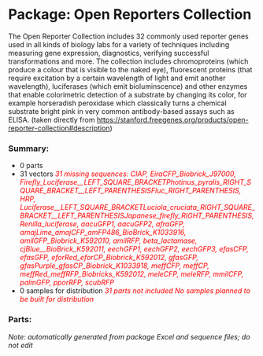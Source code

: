 # Package: Open Reporters Collection

The Open Reporter Collection includes 32 commonly used reporter genes used in all kinds of biology labs for a variety of techniques including measuring gene expression, diagnostics, verifying successful transformations and more. The collection includes chromoproteins (which produce a colour that is visible to the naked eye), fluorescent proteins (that require excitation by a certain wavelength of light and emit another wavelength), luciferases (which emit bioluminscence) and other enzymes that enable colorimetric detection of a substrate by changing its color, for example horseradish peroxidase which classically turns a chemical substrate bright pink in very common antibody-based assays such as ELISA. (taken directly from https://stanford.freegenes.org/products/open-reporter-collection#description)

### Summary:

- 0 parts
- 31 vectors _<span style="color:red">31 missing sequences: CIAP, EiraCFP_Biobrick_J97000, Firefly_Luciferase__LEFT_SQUARE_BRACKETPhotinus_pyralis_RIGHT_SQUARE_BRACKET__LEFT_PARENTHESISFluc_RIGHT_PARENTHESIS, HRP, Luciferase__LEFT_SQUARE_BRACKETLuciola_cruciata_RIGHT_SQUARE_BRACKET__LEFT_PARENTHESISJapanese_firefly_RIGHT_PARENTHESIS, Renilla_luciferase, aacuGFP1, aacuGFP2, afraGFP, amajLime_amajCFP_amFP486_BioBrick_K1033916, amilGFP_Biobrick_K592010, amilRFP, beta_lactamase, cjBlue__BioBrick_K592011, eechGFP1, eechGFP2, eechGFP3, efasCFP, efasGFP, eforRed_eforCP_Biobrick_K592012, gfasGFP, gfasPurple_gfasCP_Biobrick_K1033918, meffCFP, meffCP, meffRed_meffRFP_Biobricks_K592012, meleCFP, meleRFP, mmilCFP, palmGFP, pporRFP, scubRFP</span>_
- 0 samples for distribution _<span style="color:red">31 parts not included</span>_ _<span style="color:red">No samples planned to be built for distribution</span>_

### Parts:


_Note: automatically generated from package Excel and sequence files; do not edit_
